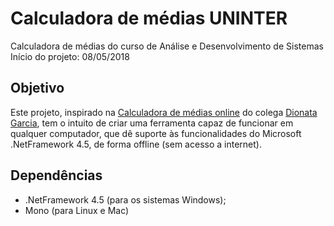 # Calculadora de médias UNINTER

Calculadora de médias do curso de Análise e Desenvolvimento de Sistemas
Início do projeto: 08/05/2018

## Objetivo
 Este projeto, inspirado na [Calculadora de médias online]() do colega 
[Dionata Garcia](), tem o intuito de criar uma ferramenta capaz de funcionar 
em qualquer computador, que dê suporte às funcionalidades 
do Microsoft .NetFramework 4.5, de forma offline (sem acesso a internet).

## Dependências
 - .NetFramework 4.5 (para os sistemas Windows);
 - Mono (para Linux e Mac)
